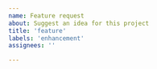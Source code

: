 ```yaml
---
name: Feature request
about: Suggest an idea for this project
title: 'feature'
labels: 'enhancement'
assignees: ''

---
```


<!--
Before opening a request:

- [Search for duplicate or closed issues](https://github.com/fylgja/fylgja/issues?utf8=%E2%9C%93&q=is%3Aissue)
- Read our [contributing guidelines](https://github.com/fylgja/fylgja/blob/main/.github/CONTRIBUTING.md)

Feature requests, please include:

- As much information as possible about what we should include and why it matters to Fylgja.
- Include links to previous art, screenshots, or live demos if possible.
-->
